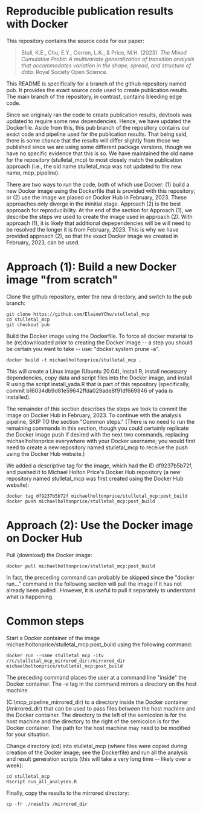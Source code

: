 # Reproducible publication results with Docker
This repository contains the source code for our paper:

> Stull, K.E., Chu, E.Y., Corron, L.K., & Price, M.H. (2023). *The Mixed
 Cumulative Probit: A multivariate generalization of transition analysis that
 accommodates variation in the shape, spread, and structure of data.* Royal
 Society Open Science.  

This README is specifically for a branch of the github repository named pub. It
provides the exact source code used to create publication results. The main
branch of the repository, in contrast, contains bleeding edge code.

Since we originaly ran the code to create publication results, devtools was
updated to require some new dependencies. Hence, we have updated the
Dockerfile. Aside from this, this pub branch of the repository contains our
exact code and pipeline used for the publication results. That being said,
there is some chance that the results will differ slightly from those we
published since we are using some different package versions, though we have
no specific evidence that this is so. We have maintained the old name for
the repository (stulletal_mcp) to most closely match the publication approach
(i.e., the old name stulletal_mcp was not updated to the new name,
mcp_pipeline).

There are two ways to run the code, both of which use Docker: (1) build a new
Docker image using the Dockerfile that is provided with this repository; or (2)
use the image we placed on Docker Hub in February, 2023. These approaches only
diverge in the ininitial stage. Approach (2) is the best approach for
reproducibility. At the end of the section for Approach (1), we describe the
steps we used to create the image used in approach (2). With approach (1), it
is likely that additional depependencies will be will need to be resolved the
longer it is from February, 2023. This is why we have provided approach (2), so
that the exact Docker image we created in February, 2023, can be used.

# Approach (1): Build a new Docker image "from scratch"

Clone the github repository, enter the new directory, and switch to the pub
branch:

```console
git clone https://github.com/ElaineYChu/stulletal_mcp
cd stulletal_mcp
git checkout pub
```

Build the Docker image using the Dockerfile. To force all docker material to
be (re)downloaded prior to creating the Docker image -- a step you should be
certain you want to take -- use: "docker system prune -a".

```console
docker build -t michaelholtonprice/stulletal_mcp .
```

This will create a Linux image (Ubuntu 20.04), install R, install necessary
dependencies, copy data and script files into the Docker image, and install R
using the script install_yada.R that is part of this repository (specifically,
commit b16034db9d81e59642ffda029ade8f91df669846 of yada is installed).

The remainder of this section describes the steps we took to commit the image
on Docker Hub in February, 2023. To continue with the analysis pipeline, SKIP 
TO the section "Common steps." (There is no need to run the remaining commands
in this section, though you could certainly replicate the Docker image
push if desired with the next two commands, replacing michaelholtonprice
everywhere with your Docker username; you would first need to create a new
repository named stulletal_mcp to receive the push using the Docker Hub
website.)

We added a descriptive tag for the image, which had the ID df9237b5b72f, and
pushed it to Michael Holton Price's Docker Hub repository (a new repository
named stulletal_mcp was first created using the Docker Hub website):

```console
docker tag df9237b5b72f michaelholtonprice/stulletal_mcp:post_build
docker push michaelholtonprice/stulletal_mcp:post_build
```

# Approach (2): Use the Docker image on Docker Hub

Pull (download) the Docker image:

```console
docker pull michaelholtonprice/stulletal_mcp:post_build
```

In fact, the preceding command can probably be skipped since the
"docker run..." command in the following section will pull the image if it has
not already been pulled . However, it is useful to pull it separately to
understand what is happening.

# Common steps
Start a Docker container of the image michaelholtonprice/stulletal_mcp:post_build
using the following command:

```console
docker run --name stulletal_mcp -itv //c/stulletal_mcp_mirrored_dir:/mirrored_dir michaelholtonprice/stulletal_mcp:post_build
```

The preceding command places the user at a command line "inside" the Docker
container. The -v tag in the command mirrors a directory on the host machine

(C:\mcp_pipeline_mirrored_dir) to a directory inside the Docker container
(/mirrored_dir) that can be used to pass files between the host machine and the
Docker container. The directory to the left of the semicolon is for the host
machine and the directory to the right of the semicolon is for the Docker
container. The path for the host machine may need to be modified for your
situation.

Change directory (cd) into stulletal_mcp (where files were copied during
creation of the Docker image; see the Dockerfile) and run all the analysis
and result generation scripts (this will take a very long time -- likely over
a week):

```console
cd stulletal_mcp
Rscript run_all_analyses.R
```

Finally, copy the results to the mirrored directory:

```console
cp -fr ./results /mirrored_dir
```